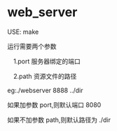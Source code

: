 # web_server

USE: make

运行需要两个参数

&emsp;1.port 服务器绑定的端口

&emsp;2.path 资源文件的路径

eg:./webserver 8888 ../dir

如果加参数 port,则默认端口 8080

如果不加参数 path,则默认路径为 ./dir
